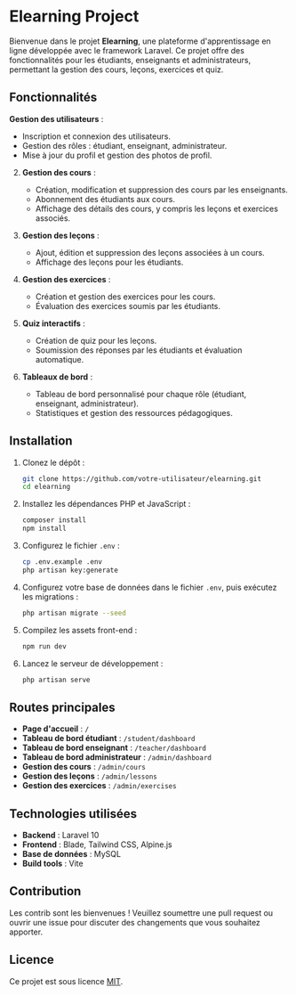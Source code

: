 # Elearning Project

Bienvenue dans le projet **Elearning**, une plateforme d'apprentissage en ligne développée avec le framework Laravel. Ce projet offre des fonctionnalités pour les étudiants, enseignants et administrateurs, permettant la gestion des cours, leçons, exercices et quiz.

## Fonctionnalités

**Gestion des utilisateurs** :
   - Inscription et connexion des utilisateurs.
   - Gestion des rôles : étudiant, enseignant, administrateur.
   - Mise à jour du profil et gestion des photos de profil.

2. **Gestion des cours** :
   - Création, modification et suppression des cours par les enseignants.
   - Abonnement des étudiants aux cours.
   - Affichage des détails des cours, y compris les leçons et exercices associés.

3. **Gestion des leçons** :
   - Ajout, édition et suppression des leçons associées à un cours.
   - Affichage des leçons pour les étudiants.

4. **Gestion des exercices** :
   - Création et gestion des exercices pour les cours.
   - Évaluation des exercices soumis par les étudiants.

5. **Quiz interactifs** :
   - Création de quiz pour les leçons.
   - Soumission des réponses par les étudiants et évaluation automatique.

6. **Tableaux de bord** :
   - Tableau de bord personnalisé pour chaque rôle (étudiant, enseignant, administrateur).
   - Statistiques et gestion des ressources pédagogiques.

## Installation

1. Clonez le dépôt :
   ```bash
   git clone https://github.com/votre-utilisateur/elearning.git
   cd elearning
   ```

2. Installez les dépendances PHP et JavaScript :
   ```bash
   composer install
   npm install
   ```

3. Configurez le fichier `.env` :
   ```bash
   cp .env.example .env
   php artisan key:generate
   ```

4. Configurez votre base de données dans le fichier `.env`, puis exécutez les migrations :
   ```bash
   php artisan migrate --seed
   ```

5. Compilez les assets front-end :
   ```bash
   npm run dev
   ```

6. Lancez le serveur de développement :
   ```bash
   php artisan serve
   ```

## Routes principales

- **Page d'accueil** : `/`
- **Tableau de bord étudiant** : `/student/dashboard`
- **Tableau de bord enseignant** : `/teacher/dashboard`
- **Tableau de bord administrateur** : `/admin/dashboard`
- **Gestion des cours** : `/admin/cours`
- **Gestion des leçons** : `/admin/lessons`
- **Gestion des exercices** : `/admin/exercises`

## Technologies utilisées

- **Backend** : Laravel 10
- **Frontend** : Blade, Tailwind CSS, Alpine.js
- **Base de données** : MySQL
- **Build tools** : Vite

## Contribution

Les contrib sont les bienvenues ! Veuillez soumettre une pull request ou ouvrir une issue pour discuter des changements que vous souhaitez apporter.

## Licence

Ce projet est sous licence [MIT](https://opensource.org/licenses/MIT).